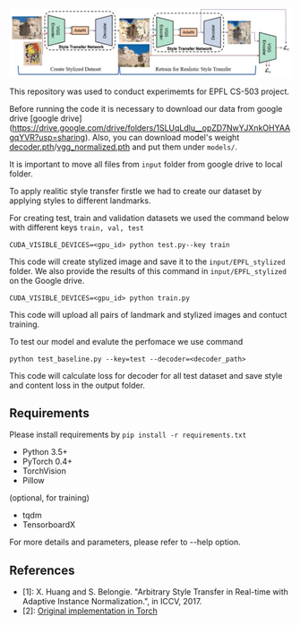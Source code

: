 ![Model architecture](model.jpg)

This repository was used to conduct experimemts for EPFL CS-503 project.

Before running the code it is necessary to download our data from google drive [google drive]
(https://drive.google.com/drive/folders/1SLUqLdlu__opZD7NwYJXnkOHYAAgqYVR?usp=sharing).
Also, you can download model's weight [decoder.pth](https://drive.google.com/file/d/1bMfhMMwPeXnYSQI6cDWElSZxOxc6aVyr/view?usp=sharing)/[vgg_normalized.pth](https://drive.google.com/file/d/1EpkBA2K2eYILDSyPTt0fztz59UjAIpZU/view?usp=sharing) and put them under `models/`.

It is important to move all files from ```input``` folder from google drive to local folder.

To apply realitic style transfer firstle we had to create our dataset by applying styles to different landmarks.

For creating test, train and validation datasets we used the command below with different keys ```train, val, test ```
```
CUDA_VISIBLE_DEVICES=<gpu_id> python test.py--key train
```
This code will create stylized image and save it to the ```input/EPFL_stylized``` folder. We also provide the results of this command in ```input/EPFL_stylized``` on the Google drive.
```
CUDA_VISIBLE_DEVICES=<gpu_id> python train.py 
```
This code will upload all pairs of landmark and stylized images and contuct training.


To test our model and evalute the perfomace we use command 

```
python test_baseline.py --key=test --decoder=<decoder_path>
```

This code will calculate loss for decoder for all test dataset and save style and content loss in the output folder.

## Requirements
Please install requirements by `pip install -r requirements.txt`

- Python 3.5+
- PyTorch 0.4+
- TorchVision
- Pillow

(optional, for training)
- tqdm
- TensorboardX





For more details and parameters, please refer to --help option.

## References
- [1]: X. Huang and S. Belongie. "Arbitrary Style Transfer in Real-time with Adaptive Instance Normalization.", in ICCV, 2017.
- [2]: [Original implementation in Torch](https://github.com/xunhuang1995/AdaIN-style)
